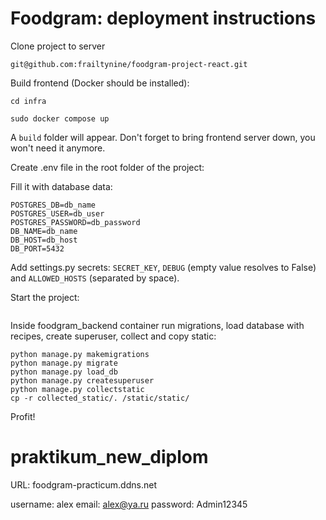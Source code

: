 # Foodgram: deployment instructions 

Clone project to server 
```
git@github.com:frailtynine/foodgram-project-react.git
```
Build frontend (Docker should be installed):
```
cd infra
```
```
sudo docker compose up
```
A `build` folder will appear. Don't forget to bring frontend server down, you won't need it anymore. 

Create .env file in the root folder of the project: 

Fill it with database data: 
```
POSTGRES_DB=db_name
POSTGRES_USER=db_user
POSTGRES_PASSWORD=db_password
DB_NAME=db_name
DB_HOST=db_host 
DB_PORT=5432
```
Add settings.py secrets: `SECRET_KEY`, `DEBUG` (empty value resolves to False) and `ALLOWED_HOSTS` (separated by space). 

Start the project: 
```sudo docker compose -f docker-compose.production.yml -d
```
Inside foodgram_backend container run migrations, load database with recipes, create superuser, collect and copy static:
```
python manage.py makemigrations
python manage.py migrate
python manage.py load_db
python manage.py createsuperuser
python manage.py collectstatic
cp -r collected_static/. /static/static/
```

Profit! 

# praktikum_new_diplom
URL: foodgram-practicum.ddns.net

username: alex
email: alex@ya.ru
password: Admin12345